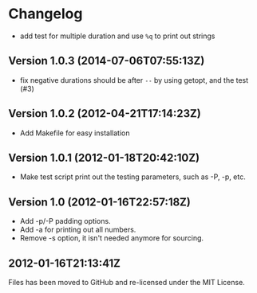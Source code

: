 Changelog
=========

* add test for multiple duration and use `%q` to print out strings

## Version 1.0.3 (2014-07-06T07:55:13Z)

* fix negative durations should be after `--` by using getopt, and the test
  (#3)

## Version 1.0.2 (2012-04-21T17:14:23Z)

 * Add Makefile for easy installation

## Version 1.0.1 (2012-01-18T20:42:10Z)

 * Make test script print out the testing parameters, such as -P, -p, etc.

## Version 1.0 (2012-01-16T22:57:18Z)

 * Add -p/-P padding options.
 * Add -a for printing out all numbers.
 * Remove -s option, it isn't needed anymore for sourcing.

## 2012-01-16T21:13:41Z

  Files has been moved to GitHub and re-licensed under the MIT License.
